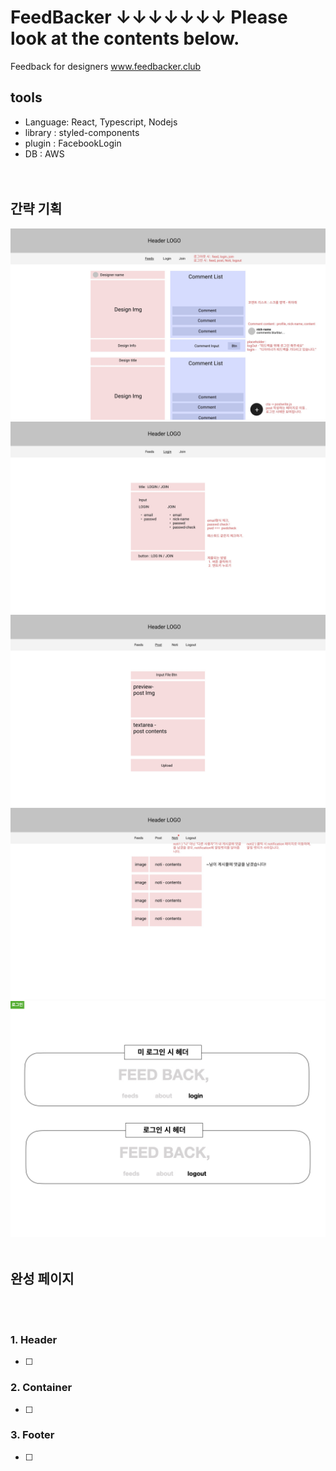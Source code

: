# FeedBacker ↓↓↓↓↓↓↓ Please look at the contents below.
Feedback for designers
<a href="www.feedbacker.club/">www.feedbacker.club</a>

## tools
- Language: React, Typescript, Nodejs <br>
- library : styled-components
- plugin : FacebookLogin <br>
- DB : AWS <br>
<br><br>

## 간략 기획
<img src='https://raw.githubusercontent.com/Lee-ji-soo/feedbacker/main/readme/fb1.jpg'/>
<img src='https://raw.githubusercontent.com/Lee-ji-soo/feedbacker/main/readme/fb2.jpg'/>
<img src='https://raw.githubusercontent.com/Lee-ji-soo/feedbacker/main/readme/fb3.jpg'/>
<img src='https://raw.githubusercontent.com/Lee-ji-soo/feedbacker/main/readme/fb4.jpg'/>
<img src='https://raw.githubusercontent.com/Lee-ji-soo/feedbacker/main/readme/fb5.jpg'/>
<br><br>

## 완성 페이지
<img src=''>
<br><br>

### 1. Header 
  - [ ]

### 2. Container
  - [ ]

### 3. Footer 
  - [ ]